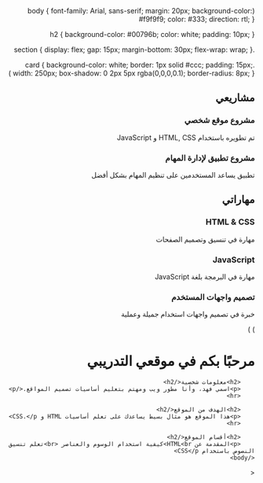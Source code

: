<!DOCTYPE html>
<html lang="ar" dir="rtl">
(body {
  font-family: Arial, sans-serif;
  margin: 20px;
  background-color: #f9f9f9;
  color: #333;
  direction: rtl;
}

h2 {
  background-color: #00796b;
  color: white;
  padding: 10px;
}

.section {
  display: flex;
  gap: 15px;
  margin-bottom: 30px;
  flex-wrap: wrap;
}

.card {
  background-color: white;
  border: 1px solid #ccc;
  padding: 15px;
  width: 250px;
  box-shadow: 0 2px 5px rgba(0,0,0,0.1);
  border-radius: 8px;
} 
    <head>
        <title> صفحتي الشخصية </title>
    </head>
) 
<!DOCTYPE html>
<html lang="ar" dir="rtl">
<head>
  <meta charset="UTF-8">
  <title>صفحتي</title>
  <link rel="stylesheet" href="style.css">
</head>
<body>

  <h2>مشاريعي</h2>
  <div class="section">
    <div class="card">
      <h3>مشروع موقع شخصي</h3>
      <p>تم تطويره باستخدام HTML, CSS و JavaScript</p>
    </div>
    <div class="card">
      <h3>مشروع تطبيق لإدارة المهام</h3>
      <p>تطبيق يساعد المستخدمين على تنظيم المهام بشكل أفضل</p>
    </div>
  </div>

  <h2>مهاراتي</h2>
  <div class="section">
    <div class="card">
      <h3>HTML & CSS</h3>
      <p>مهارة في تنسيق وتصميم الصفحات</p>
    </div>
    <div class="card">
      <h3>JavaScript</h3>
      <p>مهارة في البرمجة بلغة JavaScript</p>
    </div>
    <div class="card">
      <h3>تصميم واجهات المستخدم</h3>
      <p>خبرة في تصميم واجهات استخدام جميلة وعملية</p>
    </div>
  </div>

</body>
</html>)
    <body>)
        <h1>مرحبًا بكم في موقعي التدريبي</h1>

        <h2>معلومات شخصية</h2>
        <p>اسمي فهد، وأنا مطور ويب ومهتم بتعليم أساسيات تصميم المواقع.</p>
        <hr>

        <h2>الهدف من الموقع</h2>
        <p>هذا الموقع هو مثال بسيط يساعدك على تعلم أساسيات HTML و CSS.</p>
        <hr>

        <h2>أقسام الموقع</h2>
        <p>المقدمة عن HTML<br>كيفية استخدام الوسوم والعناصر <br>تعلم تنسيق النصوص باستخدام CSS</p>
    </body>

<
